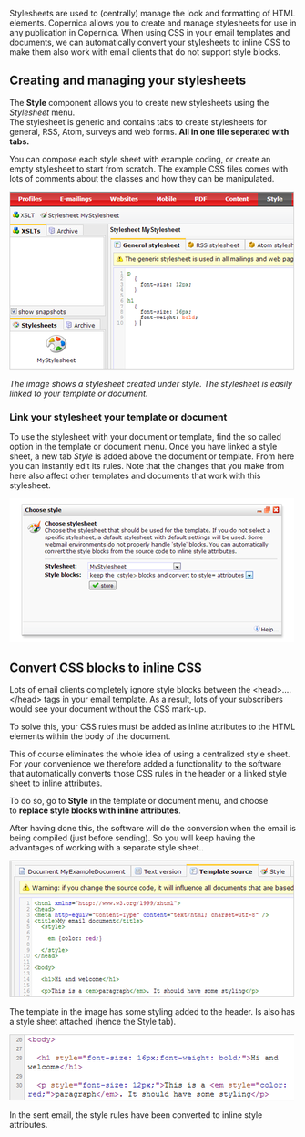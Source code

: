 Stylesheets are used to (centrally) manage the look and formatting of
HTML elements. Copernica allows you to create and manage stylesheets for
use in any publication in Copernica. When using CSS in your email
templates and documents, we can automatically convert your stylesheets
to inline CSS to make them also work with email clients that do not
support style blocks.

Creating and managing your stylesheets
--------------------------------------

The **Style** component allows you to create new stylesheets using the
*Stylesheet* menu. \
The stylesheet is generic and contains tabs to create stylesheets for
general, RSS, Atom, surveys and web forms. **All in one file seperated
with tabs.**

You can compose each style sheet with example coding, or create an empty
stylesheet to start from scratch. The example CSS files comes with lots
of comments about the classes and how they can be manipulated.

![](../images/newstylesheet.png)

*The image shows a stylesheet created under style. The stylesheet is
easily linked to your template or document.*

### Link your stylesheet your template or document

To use the stylesheet with your document or template, find the so called
option in the template or document menu. Once you have linked a style
sheet, a new tab *Style* is added above the document or template. From
here you can instantly edit its rules. Note that the changes that you
make from here also affect other templates and documents that work with
this stylesheet.

![](../images/linkstyle-setconverting.png)

Convert CSS blocks to inline CSS
--------------------------------

Lots of email clients completely ignore style blocks between the
\<head\>....\</head\> tags in your email template. As a result, lots of
your subscribers would see your document without the CSS mark-up.

To solve this, your CSS rules must be added as inline attributes to the
HTML elements within the body of the document.

This of course eliminates the whole idea of using a centralized style
sheet. For your convenience we therefore added a functionality to the
software that automatically converts those CSS rules in the header or a
linked style sheet to inline attributes.

To do so, go to **Style** in the template or document menu, and choose
to **replace style blocks with inline attributes**.

After having done this, the software will do the conversion when the
email is being compiled (just before sending). So you will keep having
the advantages of working with a separate style sheet..

![](../images/style-template-source-code.png)

The template in the image has some styling added to the header. Is also
has a style sheet attached (hence the Style tab).

![](../images/css-is-converted.png)

In the sent email, the style rules have been converted to inline style
attributes.
